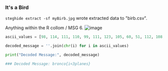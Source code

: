 ### It's a Bird

`steghide extract -sf myBirb.jpg` wrote extracted data to "birb.csv".


Anything within the R collom / MSG 6. 
![image](https://github.com/x03ee/CTF-Writeup/blob/main/2025/BroncoCTF/Misc/It's%20a%20Bird/image.png)

```py
ascii_values = [98, 114, 111, 110, 99, 111, 123, 105, 60, 51, 112, 108, 97, 110, 101, 115, 125]

decoded_message = ''.join(chr(i) for i in ascii_values)

print("Decoded Message:", decoded_message)

### Decoded Message: bronco{i<3planes}
```
